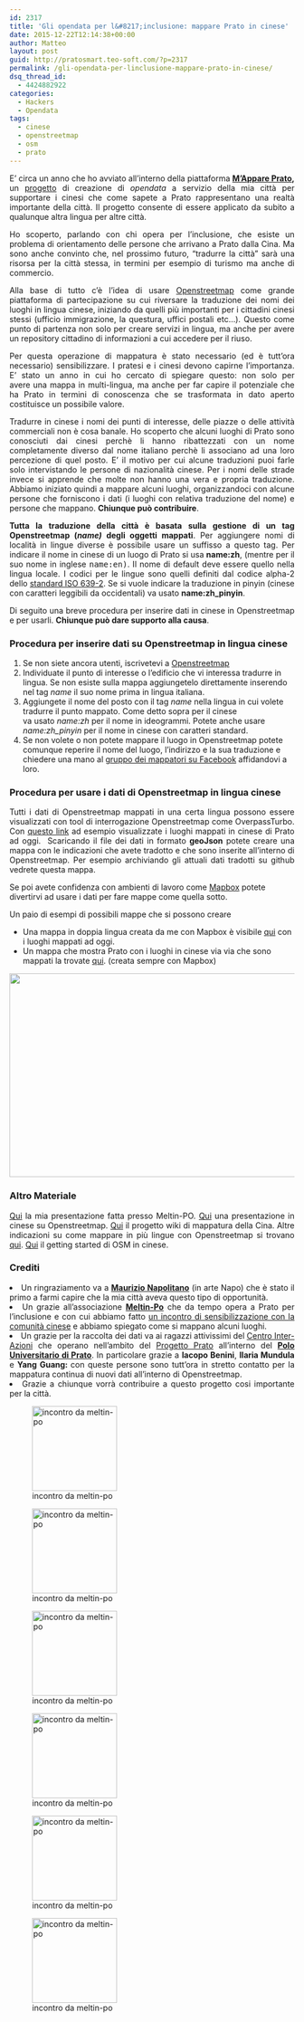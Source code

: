 ```yaml
---
id: 2317
title: 'Gli opendata per l&#8217;inclusione: mappare Prato in cinese'
date: 2015-12-22T12:14:38+00:00
author: Matteo
layout: post
guid: http://pratosmart.teo-soft.com/?p=2317
permalink: /gli-opendata-per-linclusione-mappare-prato-in-cinese/
dsq_thread_id:
  - 4424882922
categories:
  - Hackers
  - Opendata
tags:
  - cinese
  - openstreetmap
  - osm
  - prato
---
```

<p style="text-align: justify;">
  E&#8217; circa un anno che ho avviato all&#8217;interno della piattaforma <strong><a href="https://www.facebook.com/groups/1561722390780986/" target="_blank">M&#8217;Appare Prato</a>,</strong> un <a href="http://www.slideshare.net/pratosmart/mappare-prato-anche-in-cinese" target="_blank">progetto</a> di creazione di <em>opendata</em> a servizio della mia città per supportare i cinesi che come sapete a Prato rappresentano una realtà importante della città. Il progetto consente di essere applicato da subito a qualunque altra lingua per altre città.
</p>

<p style="text-align: justify;">
  Ho scoperto, parlando con chi opera per l&#8217;inclusione, che esiste un problema di orientamento delle persone che arrivano a Prato dalla Cina. Ma sono anche convinto che, nel prossimo futuro, &#8220;tradurre la città&#8221; sarà una risorsa per la città stessa, in termini per esempio di turismo ma anche di commercio.
</p>

<p style="text-align: justify;">
  Alla base di tutto c&#8217;è l&#8217;idea di usare <a href="http://www.openstreetmap.org/" target="_blank">Openstreetmap</a> come grande piattaforma di partecipazione su cui riversare la traduzione dei nomi dei luoghi in lingua cinese, iniziando da quelli più importanti per i cittadini cinesi stessi (ufficio immigrazione, la questura, uffici postali etc&#8230;). Questo come punto di partenza non solo per creare servizi in lingua, ma anche per avere un repository cittadino di informazioni a cui accedere per il riuso.
</p>

<p style="text-align: justify;">
  Per questa operazione di mappatura è stato necessario (ed è tutt&#8217;ora necessario) sensibilizzare. I pratesi e i cinesi devono capirne l&#8217;importanza. E&#8217; stato un anno in cui ho cercato di spiegare questo: non solo per avere una mappa in multi-lingua, ma anche per far capire il potenziale che ha Prato in termini di conoscenza che se trasformata in dato aperto costituisce un possibile valore.
</p>

<p style="text-align: justify;">
  Tradurre in cinese i nomi dei punti di interesse, delle piazze o delle attività commerciali non è cosa banale. Ho scoperto che alcuni luoghi di Prato sono conosciuti dai cinesi perchè li hanno ribattezzati con un nome completamente diverso dal nome italiano perchè li associano ad una loro percezione di quel posto. E&#8217; il motivo per cui alcune traduzioni puoi farle solo intervistando le persone di nazionalità cinese. Per i nomi delle strade invece si apprende che molte non hanno una vera e propria traduzione. Abbiamo iniziato quindi a mappare alcuni luoghi, organizzandoci con alcune persone che forniscono i dati (i luoghi con relativa traduzione del nome) e persone che mappano. <strong>Chiunque può contribuire</strong>.
</p>

<p style="text-align: justify;">
  <strong>Tutta la traduzione della città è basata sulla gestione di un tag Openstreetmap (<em>name) </em>degli oggetti mappati</strong>. Per aggiungere nomi di località in lingue diverse è possibile usare un suffisso a questo tag. Per indicare il nome in cinese di un luogo di Prato si usa <strong>name:zh</strong>, (mentre per il suo nome in inglese <tt>name:en)</tt>. Il nome di default deve essere quello nella lingua locale. I codici per le lingue sono quelli definiti dal codice alpha-2 dello <a href="http://www.loc.gov/standards/iso639-2/php/code_list.php" target="_blank">standard ISO 639-2</a>. Se si vuole indicare la traduzione in pinyin (cinese con caratteri leggibili da occidentali) va usato <strong>name:zh_pinyin</strong>.
</p>

<p style="text-align: justify;">
  Di seguito una breve procedura per inserire dati in cinese in Openstreetmap e per usarli. <strong>Chiunque può dare supporto alla causa</strong>.
</p>

<h3 style="text-align: justify;">
  Procedura per inserire dati su Openstreetmap in lingua cinese
</h3>

  1. Se non siete ancora utenti, iscrivetevi a <a href="http://www.openstreetmap.org" target="_blank">Openstreetmap</a>
  2. Individuate il punto di interesse o l’edificio che vi interessa tradurre in lingua. Se non esiste sulla mappa aggiungetelo direttamente inserendo nel tag _name_ il suo nome prima in lingua italiana.
  3. Aggiungete il nome del posto con il tag _name_ nella lingua in cui volete tradurre il punto mappato. Come detto sopra per il cinese va usato _name:zh_ per il nome in ideogrammi. Potete anche usare _name:zh_pinyin_ per il nome in cinese con caratteri standard.
  4. Se non volete o non potete mappare il luogo in Openstreetmap potete comunque reperire il nome del luogo, l&#8217;indirizzo e la sua traduzione e chiedere una mano al <a href="https://www.facebook.com/groups/1561722390780986/" target="_blank">gruppo dei mappatori su Facebook</a> affidandovi a loro.

<h3 style="text-align: justify;">
  Procedura per usare i dati di Openstreetmap in lingua cinese
</h3>

<p style="text-align: justify;">
  Tutti i dati di Openstreetmap mappati in una certa lingua possono essere visualizzati con tool di interrogazione Openstreetmap come OverpassTurbo. Con <a href="http://overpass-turbo.eu/s/dmW">questo link</a> ad esempio visualizzate i luoghi mappati in cinese di Prato ad oggi.  Scaricando il file dei dati in formato <strong>geoJson</strong> potete creare una mappa con le indicazioni che avete tradotto e che sono inserite all&#8217;interno di Openstreetmap. Per esempio archiviando gli attuali dati tradotti su github vedrete questa mappa.
</p>



Se poi avete confidenza con ambienti di lavoro come <a href="https://www.mapbox.com" target="_blank">Mapbox</a> potete divertirvi ad usare i dati per fare mappe come quella sotto.

Un paio di esempi di possibili mappe che si possono creare

  * Una mappa in doppia lingua creata da me con Mapbox è visibile [qui](https://api.mapbox.com/styles/v1/iltempe/ciih8iw2300c0brkmkmd5qhz8.html?title=true&access_token=pk.eyJ1IjoiaWx0ZW1wZSIsImEiOiJjaWloN3NwbHAwMDA5dnFtNjNuZTE5cjlnIn0.Iuvy3L21YoURJrQrly2oWA#14.09/43.8855/11.0839) con i luoghi mappati ad oggi.
  * Un mappa che mostra Prato con i luoghi in cinese via via che sono mappati la trovate <a href="https://api.mapbox.com/styles/v1/iltempe/cij1k30qk003icam59eo8iyft.html?title=true&access_token=pk.eyJ1IjoiaWx0ZW1wZSIsImEiOiJjaWloN3NwbHAwMDA5dnFtNjNuZTE5cjlnIn0.Iuvy3L21YoURJrQrly2oWA#14.244975988674852/43.88246470979311/11.08937891092097/0" target="_blank">qui</a>. (creata sempre con Mapbox)

[<img class="aligncenter size-medium" title="" src="http://pratosmart.teo-soft.com/wp-content/uploads/2016/01/img_1239.jpeg" alt="" width="583" height="360" />](http://pratosmart.teo-soft.com/wp-content/uploads/2016/01/img_1239.jpeg)

<h3 style="text-align: justify;">
  Altro Materiale
</h3>

<p style="text-align: justify;">
  <a href="http://www.slideshare.net/pratosmart/mappare-prato-anche-in-cinese" target="_blank">Qui</a> la mia presentazione fatta presso Meltin-PO. <a href="http://www.slideshare.net/pratosmart/note-openstreetmap-in-lingua-cinese?related=1" target="_blank">Qui</a> una presentazione in cinese su Openstreetmap. <a href="http://wiki.openstreetmap.org/wiki/WikiProject_China" target="_blank">Qui</a> il progetto wiki di mappatura della Cina. Altre indicazioni su come mappare in più lingue con Openstreetmap si trovano <a href="http://wiki.openstreetmap.org/wiki/Multilingual_names" target="_blank">qui</a>. <a href="http://wiki.openstreetmap.org/wiki/Zh-hant:Beginners%27_guide" target="_blank">Qui</a> il getting started di OSM in cinese.
</p>

<h3 style="text-align: justify;">
  Crediti
</h3>

<li style="text-align: justify;">
  Un ringraziamento va a <strong><a href="http://de.straba.us/" target="_blank">Maurizio Napolitano</a></strong> (in arte Napo) che è stato il primo a farmi capire che la mia città aveva questo tipo di opportunità.
</li>
<li style="text-align: justify;">
  Un grazie all&#8217;associazione <strong><a href="https://www.facebook.com/meltinpo" target="_blank">Meltin-Po</a></strong> che da tempo opera a Prato per l&#8217;inclusione e con cui abbiamo fatto <a href="http://pratosmart.teo-soft.com/come-fare-una-mappa-di-prato-cinese-e-tutte-le-lingue-del-mondo-con-openstreetmap/" target="_blank">un incontro di sensibilizzazione con la comunità cinese</a> e abbiamo spiegato come si mappano alcuni luoghi.
</li>
<li style="text-align: justify;">
  Un grazie per la raccolta dei dati va ai ragazzi attivissimi del <a href="http://www.centrointerazioni.it/" target="_blank">Centro Inter-Azioni</a> che operano nell&#8217;ambito del <a href="http://www.poloprato.unifi.it/it/ricerca/laboratori/progetto-prato/home.html" target="_blank">Progetto Prato</a> all&#8217;interno del <strong><a href="http://www.poloprato.unifi.it/it/home-polo.html?no_cache=1">Polo Universitario di Prato</a></strong>. In particolare grazie a <strong>Iacopo Benini</strong>, <strong>Ilaria Mundula</strong> e <strong>Yang Guang: </strong>con queste persone sono tutt&#8217;ora in stretto contatto per la mappatura continua di nuovi dati all&#8217;interno di Openstreetmap.
</li>
<li style="text-align: justify;">
  Grazie a chiunque vorrà contribuire a questo progetto cosi importante per la città.
</li>

<div id='gallery-1' class='gallery galleryid-2317 gallery-columns-3 gallery-size-thumbnail'>
  <figure class='gallery-item'> 
  
  <div class='gallery-icon landscape'>
    <a href='http://pratosmart.teo-soft.com/gli-opendata-per-linclusione-mappare-prato-in-cinese/1660742_319438808246778_1054773938652458649_n/'><img width="150" height="150" src="http://pratosmart.teo-soft.com/wp-content/uploads/2015/12/1660742_319438808246778_1054773938652458649_n-150x150.jpg" class="attachment-thumbnail size-thumbnail" alt="incontro da meltin-po" aria-describedby="gallery-1-2339" /></a>
  </div><figcaption class='wp-caption-text gallery-caption' id='gallery-1-2339'> incontro da meltin-po </figcaption></figure><figure class='gallery-item'> 
  
  <div class='gallery-icon landscape'>
    <a href='http://pratosmart.teo-soft.com/gli-opendata-per-linclusione-mappare-prato-in-cinese/10953186_319438798246779_8682457695955999612_n-2/'><img width="150" height="150" src="http://pratosmart.teo-soft.com/wp-content/uploads/2015/12/10953186_319438798246779_8682457695955999612_n-150x150.jpg" class="attachment-thumbnail size-thumbnail" alt="incontro da meltin-po" aria-describedby="gallery-1-2345" /></a>
  </div><figcaption class='wp-caption-text gallery-caption' id='gallery-1-2345'> incontro da meltin-po </figcaption></figure><figure class='gallery-item'> 
  
  <div class='gallery-icon portrait'>
    <a href='http://pratosmart.teo-soft.com/gli-opendata-per-linclusione-mappare-prato-in-cinese/10858448_319438828246776_2188011069374954310_n/'><img width="150" height="150" src="http://pratosmart.teo-soft.com/wp-content/uploads/2015/12/10858448_319438828246776_2188011069374954310_n-150x150.jpg" class="attachment-thumbnail size-thumbnail" alt="incontro da meltin-po" aria-describedby="gallery-1-2343" /></a>
  </div><figcaption class='wp-caption-text gallery-caption' id='gallery-1-2343'> incontro da meltin-po </figcaption></figure><figure class='gallery-item'> 
  
  <div class='gallery-icon portrait'>
    <a href='http://pratosmart.teo-soft.com/gli-opendata-per-linclusione-mappare-prato-in-cinese/10342988_319438874913438_7320467679646356160_n/'><img width="150" height="150" src="http://pratosmart.teo-soft.com/wp-content/uploads/2015/12/10342988_319438874913438_7320467679646356160_n-150x150.jpg" class="attachment-thumbnail size-thumbnail" alt="incontro da meltin-po" aria-describedby="gallery-1-2342" /></a>
  </div><figcaption class='wp-caption-text gallery-caption' id='gallery-1-2342'> incontro da meltin-po </figcaption></figure><figure class='gallery-item'> 
  
  <div class='gallery-icon landscape'>
    <a href='http://pratosmart.teo-soft.com/gli-opendata-per-linclusione-mappare-prato-in-cinese/1975115_319438788246780_4466341676256034410_n/'><img width="150" height="150" src="http://pratosmart.teo-soft.com/wp-content/uploads/2015/12/1975115_319438788246780_4466341676256034410_n-150x150.jpg" class="attachment-thumbnail size-thumbnail" alt="incontro da meltin-po" aria-describedby="gallery-1-2341" /></a>
  </div><figcaption class='wp-caption-text gallery-caption' id='gallery-1-2341'> incontro da meltin-po </figcaption></figure><figure class='gallery-item'> 
  
  <div class='gallery-icon landscape'>
    <a href='http://pratosmart.teo-soft.com/gli-opendata-per-linclusione-mappare-prato-in-cinese/1969124_319438844913441_1384434076793234196_n/'><img width="150" height="150" src="http://pratosmart.teo-soft.com/wp-content/uploads/2015/12/1969124_319438844913441_1384434076793234196_n-150x150.jpg" class="attachment-thumbnail size-thumbnail" alt="incontro da meltin-po" aria-describedby="gallery-1-2340" /></a>
  </div><figcaption class='wp-caption-text gallery-caption' id='gallery-1-2340'> incontro da meltin-po </figcaption></figure>
</div>